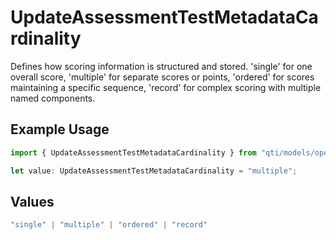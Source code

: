 # UpdateAssessmentTestMetadataCardinality

Defines how scoring information is structured and stored. 'single' for one overall score, 'multiple' for separate scores or points, 'ordered' for scores maintaining a specific sequence, 'record' for complex scoring with multiple named components.

## Example Usage

```typescript
import { UpdateAssessmentTestMetadataCardinality } from "qti/models/operations";

let value: UpdateAssessmentTestMetadataCardinality = "multiple";
```

## Values

```typescript
"single" | "multiple" | "ordered" | "record"
```